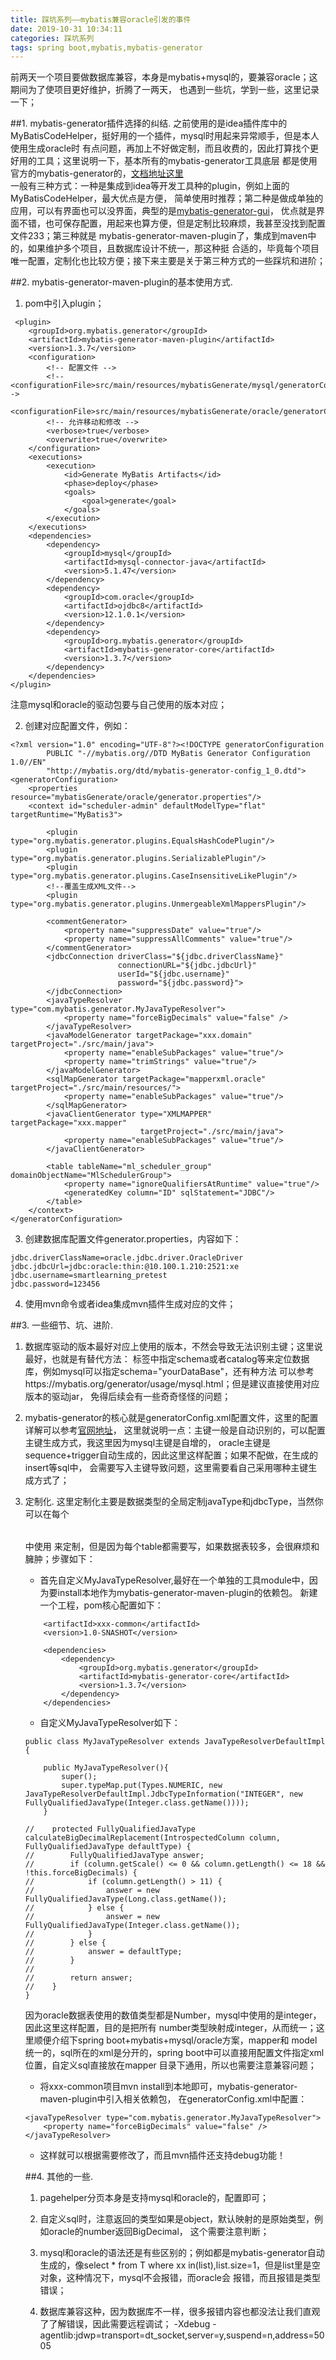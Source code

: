 ```yaml
---
title: 踩坑系列——mybatis兼容oracle引发的事件
date: 2019-10-31 10:34:11
categories: 踩坑系列
tags: spring boot,mybatis,mybatis-generator
---
```


前两天一个项目要做数据库兼容，本身是mybatis+mysql的，要兼容oracle；这期间为了使项目更好维护，折腾了一两天，
也遇到一些坑，学到一些，这里记录一下；

##1. mybatis-generator插件选择的纠结.
   之前使用的是idea插件库中的MyBatisCodeHelper，挺好用的一个插件，mysql时用起来异常顺手，但是本人使用生成oracle时
有点问题，再加上不好做定制，而且收费的，因此打算找个更好用的工具；这里说明一下，基本所有的mybatis-generator工具底层
都是使用官方的mybatis-generator的，[文档地址这里](https://mybatis.org/generator/index.html)
<br>
   一般有三种方式：一种是集成到idea等开发工具种的plugin，例如上面的MyBatisCodeHelper，最大优点是方便，
简单使用时推荐；第二种是做成单独的应用，可以有界面也可以没界面，典型的是[mybatis-generator-gui](https://github.com/zouzg/mybatis-generator-gui)，
优点就是界面不错，也可保存配置，用起来也算方便，但是定制比较麻烦，我甚至没找到配置文件233；第三种就是
mybatis-generator-maven-plugin了，集成到maven中的，如果维护多个项目，且数据库设计不统一，那这种挺
合适的，毕竟每个项目唯一配置，定制化也比较方便；接下来主要是关于第三种方式的一些踩坑和进阶；

##2. mybatis-generator-maven-plugin的基本使用方式.
1. pom中引入plugin；
```
 <plugin>
    <groupId>org.mybatis.generator</groupId>
    <artifactId>mybatis-generator-maven-plugin</artifactId>
    <version>1.3.7</version>
    <configuration>
        <!-- 配置文件 -->
        <!--<configurationFile>src/main/resources/mybatisGenerate/mysql/generatorConfig.xml</configurationFile>-->
        <configurationFile>src/main/resources/mybatisGenerate/oracle/generatorConfig.xml</configurationFile>
        <!-- 允许移动和修改 -->
        <verbose>true</verbose>
        <overwrite>true</overwrite>
    </configuration>
    <executions>
        <execution>
            <id>Generate MyBatis Artifacts</id>
            <phase>deploy</phase>
            <goals>
                <goal>generate</goal>
            </goals>
        </execution>
    </executions>
    <dependencies>
        <dependency>
            <groupId>mysql</groupId>
            <artifactId>mysql-connector-java</artifactId>
            <version>5.1.47</version>
        </dependency>
        <dependency>
            <groupId>com.oracle</groupId>
            <artifactId>ojdbc8</artifactId>
            <version>12.1.0.1</version>
        </dependency>
        <dependency>
            <groupId>org.mybatis.generator</groupId>
            <artifactId>mybatis-generator-core</artifactId>
            <version>1.3.7</version>
        </dependency>
    </dependencies>
</plugin>
```
注意mysql和oracle的驱动包要与自己使用的版本对应；

2. 创建对应<configurationFile>配置文件，例如：
```
<?xml version="1.0" encoding="UTF-8"?><!DOCTYPE generatorConfiguration
        PUBLIC "-//mybatis.org//DTD MyBatis Generator Configuration 1.0//EN"
        "http://mybatis.org/dtd/mybatis-generator-config_1_0.dtd">
<generatorConfiguration>
    <properties resource="mybatisGenerate/oracle/generator.properties"/>
    <context id="scheduler-admin" defaultModelType="flat" targetRuntime="MyBatis3">

        <plugin type="org.mybatis.generator.plugins.EqualsHashCodePlugin"/>
        <plugin type="org.mybatis.generator.plugins.SerializablePlugin"/>
        <plugin type="org.mybatis.generator.plugins.CaseInsensitiveLikePlugin"/>
        <!--覆盖生成XML文件-->
        <plugin type="org.mybatis.generator.plugins.UnmergeableXmlMappersPlugin"/>

        <commentGenerator>
            <property name="suppressDate" value="true"/>
            <property name="suppressAllComments" value="true"/>
        </commentGenerator>
        <jdbcConnection driverClass="${jdbc.driverClassName}"
                        connectionURL="${jdbc.jdbcUrl}"
                        userId="${jdbc.username}"
                        password="${jdbc.password}">
        </jdbcConnection>
        <javaTypeResolver type="com.mybatis.generator.MyJavaTypeResolver">
            <property name="forceBigDecimals" value="false" />
        </javaTypeResolver>
        <javaModelGenerator targetPackage="xxx.domain" targetProject="./src/main/java">
            <property name="enableSubPackages" value="true"/>
            <property name="trimStrings" value="true"/>
        </javaModelGenerator>
        <sqlMapGenerator targetPackage="mapperxml.oracle" targetProject="./src/main/resources/">
            <property name="enableSubPackages" value="true"/>
        </sqlMapGenerator>
        <javaClientGenerator type="XMLMAPPER" targetPackage="xxx.mapper"
                             targetProject="./src/main/java">
            <property name="enableSubPackages" value="true"/>
        </javaClientGenerator>

        <table tableName="ml_scheduler_group" domainObjectName="MlSchedulerGroup">
            <property name="ignoreQualifiersAtRuntime" value="true"/>
            <generatedKey column="ID" sqlStatement="JDBC"/>
        </table>
    </context>
</generatorConfiguration>
```

3. 创建数据库配置文件generator.properties，内容如下：
```
jdbc.driverClassName=oracle.jdbc.driver.OracleDriver
jdbc.jdbcUrl=jdbc:oracle:thin:@10.100.1.210:2521:xe
jdbc.username=smartlearning_pretest
jdbc.password=123456
```

4. 使用mvn命令或者idea集成mvn插件生成对应的文件；

##3. 一些细节、坑、进阶.
1. 数据库驱动的版本最好对应上使用的版本，不然会导致无法识别主键；这里说最好，也就是有替代方法：<table>
标签中指定schema或者catalog等来定位数据库，例如mysql可以指定schema="yourDataBase"，还有种方法
可以参考https://mybatis.org/generator/usage/mysql.html；但是建议直接使用对应版本的驱动jar，
免得后续会有一些奇奇怪怪的问题；

2. mybatis-generator的核心就是generatorConfig.xml配置文件，这里的配置详解可以参考[官网地址](https://mybatis.org/generator/index.html)，
这里就说明一点：主键一般是自动识别的，<generatedKey>可以配置主键生成方式，我这里因为mysql主键是自增的，
oracle主键是sequence+trigger自动生成的，因此这里这样配置；如果不配做，在生成的insert等sql中，
会需要写入主键导致问题，这里需要看自己采用哪种主键生成方式了；

3. 定制化. 这里定制化主要是数据类型的全局定制javaType和jdbcType，当然你可以在每个<table>中使用<columnOverride>
来定制，但是因为每个table都需要写，如果数据表较多，会很麻烦和臃肿；步骤如下：
* 首先自定义MyJavaTypeResolver,最好在一个单独的工具module中，因为要install本地作为mybatis-generator-maven-plugin的依赖包。
新建一个工程，pom核心配置如下：
```
    <artifactId>xxx-common</artifactId>
    <version>1.0-SNASHOT</version>

    <dependencies>
        <dependency>
            <groupId>org.mybatis.generator</groupId>
            <artifactId>mybatis-generator-core</artifactId>
            <version>1.3.7</version>
        </dependency>
    </dependencies>
```

* 自定义MyJavaTypeResolver如下：
```
public class MyJavaTypeResolver extends JavaTypeResolverDefaultImpl {

    public MyJavaTypeResolver(){
        super();
        super.typeMap.put(Types.NUMERIC, new JavaTypeResolverDefaultImpl.JdbcTypeInformation("INTEGER", new FullyQualifiedJavaType(Integer.class.getName())));
    }

//    protected FullyQualifiedJavaType calculateBigDecimalReplacement(IntrospectedColumn column, FullyQualifiedJavaType defaultType) {
//        FullyQualifiedJavaType answer;
//        if (column.getScale() <= 0 && column.getLength() <= 18 && !this.forceBigDecimals) {
//            if (column.getLength() > 11) {
//                answer = new FullyQualifiedJavaType(Long.class.getName());
//            } else {
//                answer = new FullyQualifiedJavaType(Integer.class.getName());
//            }
//        } else {
//            answer = defaultType;
//        }
//
//        return answer;
//    }
}
```
因为oracle数据表使用的数值类型都是Number，mysql中使用的是integer，因此这里这样配置，目的是把所有
number类型映射成integer，从而统一；这里顺便介绍下spring boot+mybatis+mysql/oracle方案，mapper和
model统一的，sql所在的xml是分开的，spring boot中可以直接用配置文件指定xml位置，自定义sql直接放在mapper
目录下通用，所以也需要注意兼容问题；

* 将xxx-common项目mvn install到本地即可，mybatis-generator-maven-plugin中引入相关依赖包，
在generatorConfig.xml中配置：
```
<javaTypeResolver type="com.mybatis.generator.MyJavaTypeResolver">
    <property name="forceBigDecimals" value="false" />
</javaTypeResolver>
```

* 这样就可以根据需要修改了，而且mvn插件还支持debug功能！

##4. 其他的一些.
1. pagehelper分页本身是支持mysql和oracle的，配置即可；

2. 自定义sql时，注意返回的类型如果是object，默认映射的是原始类型，例如oracle的number返回BigDecimal，
这个需要注意判断；

3. mysql和oracle的语法还是有些区别的；例如都是mybatis-generator自动生成的，像select * from
T where xx in(list),list.size=1，但是list里是空对象，这种情况下，mysql不会报错，而oracle会
报错，而且报错是类型错误；

4. 数据库兼容这种，因为数据库不一样，很多报错内容也都没法让我们直观了了解错误，因此需要远程调试；
-Xdebug -agentlib:jdwp=transport=dt_socket,server=y,suspend=n,address=5005